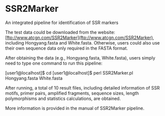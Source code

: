 # SSR2Marker
An integrated pipeline for identification of SSR markers

The test data could be downloaded from the website: [ftp://www.atcgn.com/SSR2Marker](ftp://www.atcgn.com/SSR2Marker), including Hongyang.fasta and White.fasta.
Otherwise, users could also use their own sequence data only required in the FASTA format.

After obtaining the data (e.g., Hongyang.fasta, White.fasta), users simply need to type one command to run this pipeline:

  [user1@localhost]$ cd <your directory path>
  [user1@localhost]$ perl SSR2Marker.pl Hongyang.fasta White.fasta

After running, a total of 10 result files, including detailed information of SSR motifs, primer pairs, amplified fragments, sequence sizes, length polymorphisms and statistics calculations, are obtained.

More information is provided in the manual of SSR2Marker pipeline.
